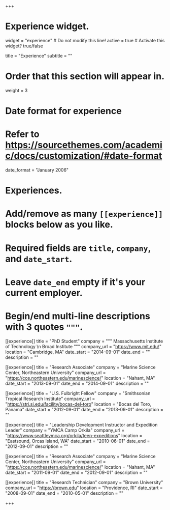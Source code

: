 +++
# Experience widget.
widget = "experience"  # Do not modify this line!
active = true  # Activate this widget? true/false

title = "Experience"
subtitle = ""

# Order that this section will appear in.
weight = 3

# Date format for experience
#   Refer to https://sourcethemes.com/academic/docs/customization/#date-format
date_format = "January 2006"

# Experiences.
#   Add/remove as many `[[experience]]` blocks below as you like.
#   Required fields are `title`, `company`, and `date_start`.
#   Leave `date_end` empty if it's your current employer.
#   Begin/end multi-line descriptions with 3 quotes `"""`.

[[experience]]
  title = "PhD Student"
  company = """
  Massachusetts Institute of Technology \n
  Broad Institute
  """
  company_url = "https://www.mit.edu/"
  location = "Cambridge, MA"
  date_start = "2014-09-01"
  date_end = ""
  description = ""

[[experience]]
  title = "Research Associate"
  company = "Marine Science Center, Northeastern University"
  company_url = "https://cos.northeastern.edu/marinescience/"
  location = "Nahant, MA"
  date_start = "2013-09-01"
  date_end = "2014-09-01"
  description = ""

[[experience]]
  title = "U.S. Fulbright Fellow"
  company = "Smithsonian Tropical Research Institute"
  company_url = "https://stri.si.edu/facility/bocas-del-toro"
  location = "Bocas del Toro, Panama"
  date_start = "2012-09-01"
  date_end = "2013-09-01"
  description = ""

[[experience]]
  title = "Leadership Development Instructor and Expedition Leader"
  company = "YMCA Camp Orkila"
  company_url = "https://www.seattleymca.org/orkila/teen-expeditions"
  location = "Eastsound, Orcas Island, WA"
  date_start = "2010-06-01"
  date_end = "2012-09-01"
  description = ""

[[experience]]
  title = "Research Associate"
  company = "Marine Science Center, Northeastern University"
  company_url = "https://cos.northeastern.edu/marinescience/"
  location = "Nahant, MA"
  date_start = "2011-09-01"
  date_end = "2012-09-01"
  description = ""

[[experience]]
  title = "Research Technician"
  company = "Brown University"
  company_url = "https://brown.edu"
  location = "Providence, RI"
  date_start = "2008-09-01"
  date_end = "2010-05-01"
  description = ""
  
+++